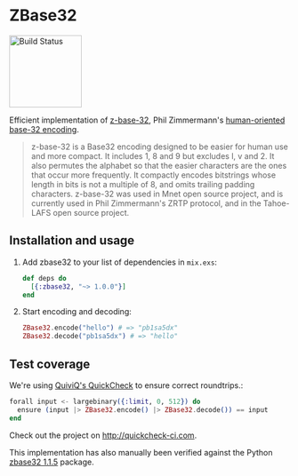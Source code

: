 # ZBase32

[<img src="http://quickcheck-ci.com/p/pspdfkit-labs/zbase32.svg" alt="Build Status" width="130px">](http://quickcheck-ci.com/p/pspdfkit-labs/zbase32)

Efficient implementation of [z-base-32](https://en.wikipedia.org/wiki/Base32#z-base-32), Phil
Zimmermann's [human-oriented base-32 encoding](http://philzimmermann.com/docs/human-oriented-base-32-encoding.txt).

> z-base-32 is a Base32 encoding designed to be easier for human use and more compact. It includes
> 1, 8 and 9 but excludes l, v and 2. It also permutes the alphabet so that the easier characters
> are the ones that occur more frequently. It compactly encodes bitstrings whose length in bits is
> not a multiple of 8, and omits trailing padding characters. z-base-32 was used in Mnet open source
> project, and is currently used in Phil Zimmermann's ZRTP protocol, and in the Tahoe-LAFS open
> source project.

## Installation and usage

1. Add zbase32 to your list of dependencies in `mix.exs`:

    ```elixir
    def deps do
      [{:zbase32, "~> 1.0.0"}]
    end
    ```
2. Start encoding and decoding:

    ```elixir
    ZBase32.encode("hello") # => "pb1sa5dx"
    ZBase32.decode("pb1sa5dx") # => "hello"
    ```

## Test coverage

We're using [QuiviQ's QuickCheck](http://www.quviq.com/products/erlang-quickcheck/) to ensure
correct roundtrips.:

```elixir
forall input <- largebinary({:limit, 0, 512}) do
  ensure (input |> ZBase32.encode() |> ZBase32.decode()) == input
end
```

Check out the project on http://quickcheck-ci.com.

This implementation has also manually been verified against the Python
[zbase32 1.1.5](https://pypi.python.org/pypi/zbase32/) package.
